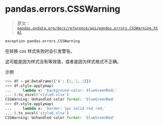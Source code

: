 # pandas.errors.CSSWarning

> 原文：[`pandas.pydata.org/docs/reference/api/pandas.errors.CSSWarning.html`](https://pandas.pydata.org/docs/reference/api/pandas.errors.CSSWarning.html)

```py
exception pandas.errors.CSSWarning
```

在转换 css 样式失败时会引发警告。

这可能是因为样式没有等效值，或者是因为样式格式不正确。

示例

```py
>>> df = pd.DataFrame({'A': [1, 1, 1]})
>>> df.style.applymap(
...     lambda x: 'background-color: blueGreenRed;'
... ).to_excel('styled.xlsx')  
CSSWarning: Unhandled color format: 'blueGreenRed'
>>> df.style.applymap(
...     lambda x: 'border: 1px solid red red;'
... ).to_excel('styled.xlsx')  
CSSWarning: Unhandled color format: 'blueGreenRed' 
```
